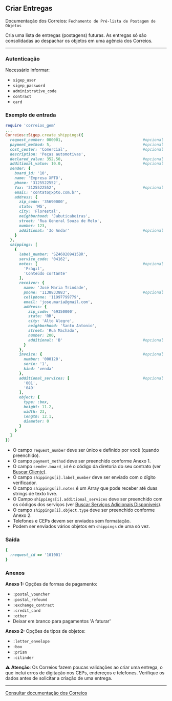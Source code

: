 ## Criar Entregas

Documentação dos Correios: `Fechamento de Pré-lista de Postagem de Objetos`

Cria uma lista de entregas (postagens) futuras. As entregas só são consolidadas ao despachar os objetos em uma agência dos
Correios. 

____

### Autenticação
Necessário informar:
* `sigep_user`
* `sigep_password`
* `administrative_code`
* `contract`
* `card`

### Exemplo de entrada

```ruby
require 'correios_gem'
...
Correios::Sigep.create_shippings({
  request_number: 000001,                                   #opcional
  payment_method: 5,                                        #opcional
  cost_center: 'Comercial',                                 #opcional
  description: 'Peças automotivas',
  declared_value: 352.50,                                   #opcional
  additional_value: 10.0,                                   #opcional
  sender: {
    board_id: '10',
    name: 'Empresa XPTO',
    phone: '3125522552',
    fax: '3125522552',                                      #opcional
    email: 'contato@xpto.com.br',
    address: {
      zip_code: '35690000',
      state: 'MG',
      city: 'Florestal',
      neighborhood: 'Jabuticabeiras',
      street: 'Rua General Souza de Melo',
      number: 123,
      additional: '3o Andar'                                #opcional
    }
  },
  shippings: [
    {
      label_number: 'SZ460209415BR',
      service_code: '04162',
      notes: [                                              #opcional
        'Frágil',
        'Conteúdo cortante'
      ],
      receiver: {
        name: 'José Maria Trindade',
        phone: '1138833883',                                #opcional
        cellphone: '11997799779',
        email: 'jose.maria@gmail.com',
        address: {
          zip_code: '69350000',
          state: 'RR',
          city: 'Alto Alegre',
          neighborhood: 'Santo Antonio',
          street: 'Rua Machado',
          number: 200,
          additional: 'B'                                   #opcional
        }
      },
      invoice: {                                            #opcional
        number: '000120',
        serie: '1',
        kind: 'venda'
      },
      additional_services: [                                #opcional
        '001',
        '049'
      ],
      object: {
        type: :box,
        height: 11.2,
        width: 23,
        length: 12.1,
        diameter: 0
      }
    }
  ]
})
```
* O campo `request_number` deve ser único e definido por você (quando preenchido).
* O campo `payment_method` deve ser preenchido conforme Anexo 1.
* O campo `sender.board_id` é o código da diretoria do seu contrato (ver [Buscar Cliente](SEARCH_CUSTOMER.md)). 
* O campo `shippings[i].label_number` deve ser enviado com o dígito verificador.
* O campo `shippings[i].notes` é um Array que pode receber até duas strings de texto livre.
* O Campo `shippings[i].additional_services` deve ser preenchido com os códigos dos serviços (ver [Buscar Serviços Adicionais Disponíveis](SEARCH_AVAILABLE_ADDITIONAL_SERVICES.md)).
* O campo `shippings[i].object.type` deve ser preenchido conforme Anexo 2.
* Telefones e CEPs devem ser enviados sem formatação.
* Podem ser enviados vários objetos em `shippings` de uma só vez.

### Saída

```ruby
{
  :request_id => '101001'
}
```

### Anexos

__Anexo 1:__
Opções de formas de pagamento:
* `:postal_vouncher`
* `:postal_refound`
* `:exchange_contract`
* `:credit_card`
* `:other`
* Deixar em branco para pagamentos 'A faturar'

__Anexo 2:__
Opções de tipos de objetos:
* `:letter_envelope`
* `:box`
* `:prism`
* `:cilinder`

⚠️ __Atenção__: Os Correios fazem poucas validações ao criar uma entrega, o que inclui erros de digitação nos CEPs, endereços e telefones. Verifique os dados antes de solicitar a criação de uma entrega.

---

[Consultar documentação dos Correios](CORREIOS_DOCUMENT.pdf)
